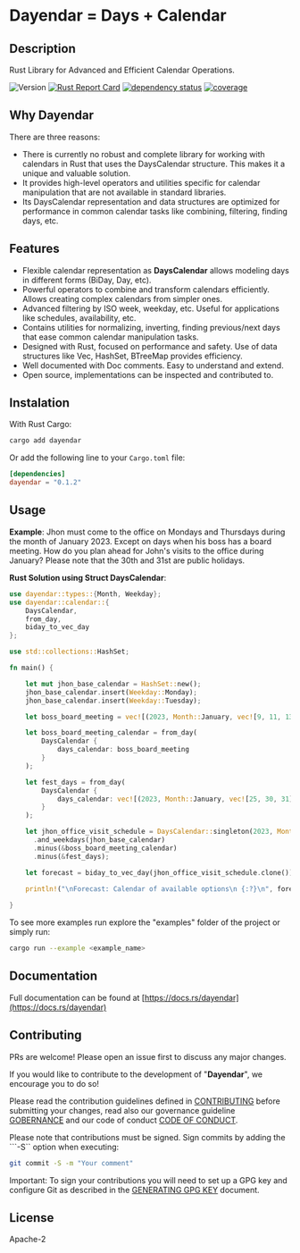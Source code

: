 # Dayendar = Days + Calendar

## Description

Rust Library for Advanced and Efficient Calendar Operations.

![Version](https://img.shields.io/badge/version-0.1.2-blue)
[![Rust Report Card](https://rust-reportcard.xuri.me/badge/github.com/racherb/dayendar)](https://rust-reportcard.xuri.me/report/github.com/racherb/dayendar)
[![dependency status](https://deps.rs/repo/github/racherb/dayendar/status.svg)](https://deps.rs/repo/github/racherb/dayendar)
[![coverage](https://shields.io/endpoint?url=https://racherb.github.io/dayendar/coverage.json)](https://racherb.github.io/dayendar/index.html)

## Why Dayendar

There are three reasons:

- There is currently no robust and complete library for working with calendars in Rust that uses the DaysCalendar structure. This makes it a unique and valuable solution.
- It provides high-level operators and utilities specific for calendar manipulation that are not available in standard libraries.
- Its DaysCalendar representation and data structures are optimized for performance in common calendar tasks like combining, filtering, finding days, etc.

## Features

- Flexible calendar representation as **DaysCalendar<T>** allows modeling days in different forms (BiDay, Day, etc).
- Powerful operators to combine and transform calendars efficiently. Allows creating complex calendars from simpler ones.
- Advanced filtering by ISO week, weekday, etc. Useful for applications like schedules, availability, etc.
- Contains utilities for normalizing, inverting, finding previous/next days that ease common calendar manipulation tasks.
- Designed with Rust, focused on performance and safety. Use of data structures like Vec, HashSet, BTreeMap provides efficiency.
- Well documented with Doc comments. Easy to understand and extend.
- Open source, implementations can be inspected and contributed to.

## Instalation

With Rust Cargo:

```bash
cargo add dayendar
```

Or add the following line to your `Cargo.toml` file:

```toml
[dependencies]
dayendar = "0.1.2"
```

## Usage

**Example**: Jhon must come to the office on Mondays and Thursdays during the month of January 2023. Except on days when his boss has a board meeting. How do you plan ahead for John's visits to the office during January? Please note that the 30th and 31st are public holidays.

**Rust Solution using Struct DaysCalendar**:

```rust
use dayendar::types::{Month, Weekday};
use dayendar::calendar::{
    DaysCalendar,
    from_day,
    biday_to_vec_day
};

use std::collections::HashSet;

fn main() {

    let mut jhon_base_calendar = HashSet::new();
    jhon_base_calendar.insert(Weekday::Monday);
    jhon_base_calendar.insert(Weekday::Tuesday);

    let boss_board_meeting = vec![(2023, Month::January, vec![9, 11, 13, 16, 23, 24, 28])];

    let boss_board_meeting_calendar = from_day(
        DaysCalendar {
            days_calendar: boss_board_meeting
        }
    );

    let fest_days = from_day(
        DaysCalendar {
            days_calendar: vec![(2023, Month::January, vec![25, 30, 31])]
        }
    );

    let jhon_office_visit_schedule = DaysCalendar::singleton(2023, Month::January).unwrap()
      .and_weekdays(jhon_base_calendar)
      .minus(&boss_board_meeting_calendar)
      .minus(&fest_days);

    let forecast = biday_to_vec_day(jhon_office_visit_schedule.clone());
    
    println!("\nForecast: Calendar of available options\n {:?}\n", forecast);

}

```

To see more examples run explore the "examples" folder of the project or simply run:

```bash
cargo run --example <example_name>
```

## Documentation

Full documentation can be found at [https://docs.rs/dayendar](https://docs.rs/dayendar)

## Contributing

PRs are welcome! Please open an issue first to discuss any major changes.

If you would like to contribute to the development of "**Dayendar**", we encourage you to do so!

Please read the contribution guidelines defined in [CONTRIBUTING](CONTRIBUTING.md) before submitting your changes, read also our governance guideline [GOBERNANCE](GOBERNANCE.md) and our code of conduct [CODE OF CONDUCT](CODE_OF_CONDUCT.md).

Please note that contributions must be signed. Sign commits by adding the ```-S`` option when executing:

 ```bash
 git commit -S -m "Your comment"
 ```

Important: To sign your contributions you will need to set up a GPG key and configure Git as described in the [GENERATING GPG KEY](GENERATING_GPG_KEY.md) document.

## License

Apache-2
